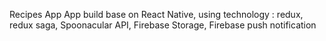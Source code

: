 Recipes App
App build base on React Native, using technology : redux, redux saga, Spoonacular API, Firebase Storage, Firebase push notification